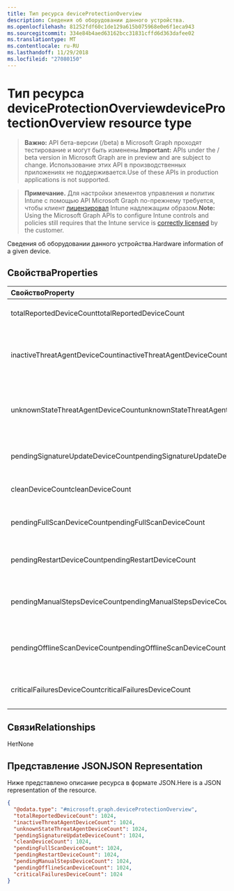 ```yaml
---
title: Тип ресурса deviceProtectionOverview
description: Сведения об оборудовании данного устройства.
ms.openlocfilehash: 81252fdf60c1de129a615b075968e0e6f1eca943
ms.sourcegitcommit: 334e84b4aed63162bcc31831cffd6d363dafee02
ms.translationtype: MT
ms.contentlocale: ru-RU
ms.lasthandoff: 11/29/2018
ms.locfileid: "27080150"
---
```

# <a name="deviceprotectionoverview-resource-type"></a><span data-ttu-id="1db4c-103">Тип ресурса deviceProtectionOverview</span><span class="sxs-lookup"><span data-stu-id="1db4c-103">deviceProtectionOverview resource type</span></span>

> <span data-ttu-id="1db4c-104">**Важно:** API бета-версии (/beta) в Microsoft Graph проходят тестирование и могут быть изменены.</span><span class="sxs-lookup"><span data-stu-id="1db4c-104">**Important:** APIs under the / beta version in Microsoft Graph are in preview and are subject to change.</span></span> <span data-ttu-id="1db4c-105">Использование этих API в производственных приложениях не поддерживается.</span><span class="sxs-lookup"><span data-stu-id="1db4c-105">Use of these APIs in production applications is not supported.</span></span>

> <span data-ttu-id="1db4c-106">**Примечание.** Для настройки элементов управления и политик Intune с помощью API Microsoft Graph по-прежнему требуется, чтобы клиент [лицензировал](https://go.microsoft.com/fwlink/?linkid=839381) Intune надлежащим образом.</span><span class="sxs-lookup"><span data-stu-id="1db4c-106">**Note:** Using the Microsoft Graph APIs to configure Intune controls and policies still requires that the Intune service is [correctly licensed](https://go.microsoft.com/fwlink/?linkid=839381) by the customer.</span></span>

<span data-ttu-id="1db4c-107">Сведения об оборудовании данного устройства.</span><span class="sxs-lookup"><span data-stu-id="1db4c-107">Hardware information of a given device.</span></span>
## <a name="properties"></a><span data-ttu-id="1db4c-108">Свойства</span><span class="sxs-lookup"><span data-stu-id="1db4c-108">Properties</span></span>
|<span data-ttu-id="1db4c-109">Свойство</span><span class="sxs-lookup"><span data-stu-id="1db4c-109">Property</span></span>|<span data-ttu-id="1db4c-110">Тип</span><span class="sxs-lookup"><span data-stu-id="1db4c-110">Type</span></span>|<span data-ttu-id="1db4c-111">Description</span><span class="sxs-lookup"><span data-stu-id="1db4c-111">Description</span></span>|
|:---|:---|:---|
|<span data-ttu-id="1db4c-112">totalReportedDeviceCount</span><span class="sxs-lookup"><span data-stu-id="1db4c-112">totalReportedDeviceCount</span></span>|<span data-ttu-id="1db4c-113">Int32</span><span class="sxs-lookup"><span data-stu-id="1db4c-113">Int32</span></span>|<span data-ttu-id="1db4c-114">Счетчик общее устройства.</span><span class="sxs-lookup"><span data-stu-id="1db4c-114">Total device count.</span></span>|
|<span data-ttu-id="1db4c-115">inactiveThreatAgentDeviceCount</span><span class="sxs-lookup"><span data-stu-id="1db4c-115">inactiveThreatAgentDeviceCount</span></span>|<span data-ttu-id="1db4c-116">Int32</span><span class="sxs-lookup"><span data-stu-id="1db4c-116">Int32</span></span>|<span data-ttu-id="1db4c-117">Устройства со счетчиком агента неактивных угроз</span><span class="sxs-lookup"><span data-stu-id="1db4c-117">Device with inactive threat agent count</span></span>|
|<span data-ttu-id="1db4c-118">unknownStateThreatAgentDeviceCount</span><span class="sxs-lookup"><span data-stu-id="1db4c-118">unknownStateThreatAgentDeviceCount</span></span>|<span data-ttu-id="1db4c-119">Int32</span><span class="sxs-lookup"><span data-stu-id="1db4c-119">Int32</span></span>|<span data-ttu-id="1db4c-120">Устройство с состоянием агента угроз, как число неизвестно.</span><span class="sxs-lookup"><span data-stu-id="1db4c-120">Device with threat agent state as unknown count.</span></span>|
|<span data-ttu-id="1db4c-121">pendingSignatureUpdateDeviceCount</span><span class="sxs-lookup"><span data-stu-id="1db4c-121">pendingSignatureUpdateDeviceCount</span></span>|<span data-ttu-id="1db4c-122">Int32</span><span class="sxs-lookup"><span data-stu-id="1db4c-122">Int32</span></span>|<span data-ttu-id="1db4c-123">Устройство со старой счетчиком подписи.</span><span class="sxs-lookup"><span data-stu-id="1db4c-123">Device with old signature count.</span></span>|
|<span data-ttu-id="1db4c-124">cleanDeviceCount</span><span class="sxs-lookup"><span data-stu-id="1db4c-124">cleanDeviceCount</span></span>|<span data-ttu-id="1db4c-125">Int32</span><span class="sxs-lookup"><span data-stu-id="1db4c-125">Int32</span></span>|<span data-ttu-id="1db4c-126">Счетчик чистой устройства.</span><span class="sxs-lookup"><span data-stu-id="1db4c-126">Clean device count.</span></span>|
|<span data-ttu-id="1db4c-127">pendingFullScanDeviceCount</span><span class="sxs-lookup"><span data-stu-id="1db4c-127">pendingFullScanDeviceCount</span></span>|<span data-ttu-id="1db4c-128">Int32</span><span class="sxs-lookup"><span data-stu-id="1db4c-128">Int32</span></span>|<span data-ttu-id="1db4c-129">Счетчик устройства ожидающие полную проверку.</span><span class="sxs-lookup"><span data-stu-id="1db4c-129">Pending full scan device count.</span></span>|
|<span data-ttu-id="1db4c-130">pendingRestartDeviceCount</span><span class="sxs-lookup"><span data-stu-id="1db4c-130">pendingRestartDeviceCount</span></span>|<span data-ttu-id="1db4c-131">Int32</span><span class="sxs-lookup"><span data-stu-id="1db4c-131">Int32</span></span>|<span data-ttu-id="1db4c-132">Счетчик отложенная перезагрузка устройства.</span><span class="sxs-lookup"><span data-stu-id="1db4c-132">Pending restart device count.</span></span>|
|<span data-ttu-id="1db4c-133">pendingManualStepsDeviceCount</span><span class="sxs-lookup"><span data-stu-id="1db4c-133">pendingManualStepsDeviceCount</span></span>|<span data-ttu-id="1db4c-134">Int32</span><span class="sxs-lookup"><span data-stu-id="1db4c-134">Int32</span></span>|<span data-ttu-id="1db4c-135">Счетчик устройства ожидающие ручные операции.</span><span class="sxs-lookup"><span data-stu-id="1db4c-135">Pending manual steps device count.</span></span>|
|<span data-ttu-id="1db4c-136">pendingOfflineScanDeviceCount</span><span class="sxs-lookup"><span data-stu-id="1db4c-136">pendingOfflineScanDeviceCount</span></span>|<span data-ttu-id="1db4c-137">Int32</span><span class="sxs-lookup"><span data-stu-id="1db4c-137">Int32</span></span>|<span data-ttu-id="1db4c-138">Число ожидающих автономной проверки устройства.</span><span class="sxs-lookup"><span data-stu-id="1db4c-138">Pending offline scan device count.</span></span>|
|<span data-ttu-id="1db4c-139">criticalFailuresDeviceCount</span><span class="sxs-lookup"><span data-stu-id="1db4c-139">criticalFailuresDeviceCount</span></span>|<span data-ttu-id="1db4c-140">Int32</span><span class="sxs-lookup"><span data-stu-id="1db4c-140">Int32</span></span>|<span data-ttu-id="1db4c-141">Счетчик устройства критические ошибки.</span><span class="sxs-lookup"><span data-stu-id="1db4c-141">Critical failures device count.</span></span>|

## <a name="relationships"></a><span data-ttu-id="1db4c-142">Связи</span><span class="sxs-lookup"><span data-stu-id="1db4c-142">Relationships</span></span>
<span data-ttu-id="1db4c-143">Нет</span><span class="sxs-lookup"><span data-stu-id="1db4c-143">None</span></span>
## <a name="json-representation"></a><span data-ttu-id="1db4c-144">Представление JSON</span><span class="sxs-lookup"><span data-stu-id="1db4c-144">JSON Representation</span></span>
<span data-ttu-id="1db4c-145">Ниже представлено описание ресурса в формате JSON.</span><span class="sxs-lookup"><span data-stu-id="1db4c-145">Here is a JSON representation of the resource.</span></span>
<!-- {
  "blockType": "resource",
  "@odata.type": "microsoft.graph.deviceProtectionOverview"
}
-->
``` json
{
  "@odata.type": "#microsoft.graph.deviceProtectionOverview",
  "totalReportedDeviceCount": 1024,
  "inactiveThreatAgentDeviceCount": 1024,
  "unknownStateThreatAgentDeviceCount": 1024,
  "pendingSignatureUpdateDeviceCount": 1024,
  "cleanDeviceCount": 1024,
  "pendingFullScanDeviceCount": 1024,
  "pendingRestartDeviceCount": 1024,
  "pendingManualStepsDeviceCount": 1024,
  "pendingOfflineScanDeviceCount": 1024,
  "criticalFailuresDeviceCount": 1024
}
```





